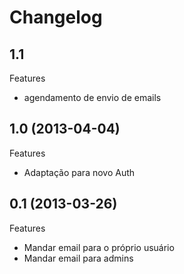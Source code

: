 Changelog
=========

## 1.1

Features
- agendamento de envio de emails

## 1.0 (2013-04-04)

Features
- Adaptação para novo Auth

## 0.1 (2013-03-26)

Features
- Mandar email para o próprio usuário
- Mandar email para admins
